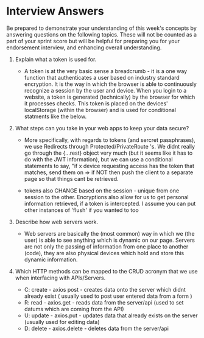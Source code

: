 # Interview Answers
Be prepared to demonstrate your understanding of this week's concepts by answering questions on the following topics. These will not be counted as a part of your sprint score but will be helpful for preparing you for your endorsement interview, and enhancing overall understanding.

1. Explain what a token is used for.

   - A token is at the very basic sense a breadcrumb - it is a one way function that authenticates a user based on industry standard encryption. It is the way in which the browser is able to continuously recognize a session by the user and device. When you login to a website, a token is generated (technically) by the browser for which it processes checks. This token is placed on the devices' localStorage (within the browser) and is used for conditional statments like the below.

2. What steps can you take in your web apps to keep your data secure?

   -  More specifically, with regards to tokens (and sercret passphrases), we use Redirects through Protected/PrivateRoute 's. We didnt really go through the {...rest} object very much (but it seems like it has to do with the JWT information), but we can use a conditional statements to say, "if x device requesting access has the token that matches, send them on => if NOT then push the client to a separate page so that things cant be retrieved.

   - tokens also CHANGE based on the session - unique from one session to the other. Encryptions also allow for us to get personal information retrieved, if a token is intercepted. I assume you can put other instances of 'flush' if you wanted to too

3. Describe how web servers work.

   - Web servers are basically the (most common) way in which we (the user) is able to see anything which is dynamic on our page. Servers are not only the passing of information from one place to another (code), they are also physical devices which hold and store this dynamic information. 

4. Which HTTP methods can be mapped to the CRUD acronym that we use when interfacing with APIs/Servers.

   - C: create - axios post - creates data onto the server which didnt already exist ( usually used to post user entered data from a form )
   - R: read - axios.get - reads data from the server/api (used to set datums which are coming from the API)
   - U: update - axios.put - updates data that already exists on the server (usually used for editing data)
   - D: delete - axios.delete - deletes data from the server/api
